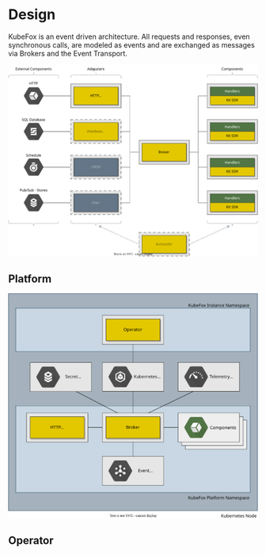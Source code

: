 # Design

KubeFox is an event driven architecture. All requests and responses, even
synchronous calls, are modeled as events and are exchanged as messages via
Brokers and the Event Transport.

![diagram](diagrams/overview.svg)

## Platform

![diagram](diagrams/platform.svg)

## Operator
